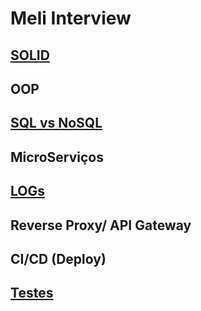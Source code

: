 # Meli Interview
## [SOLID](https://github.com/alrtas/alrtas.github.io/blob/master/Solid.md)
## OOP

## [SQL vs NoSQL](https://github.com/alrtas/alrtas.github.io/blob/master/Db.md)

## MicroServiços

## [LOGs](https://github.com/alrtas/alrtas.github.io/blob/master/Log.md)

## Reverse Proxy/ API Gateway

## CI/CD (Deploy)

## [Testes](https://github.com/alrtas/alrtas.github.io/blob/master/Testes.md)
